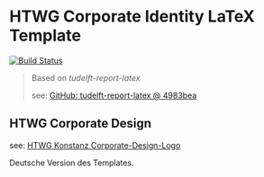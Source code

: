 # HTWG Corporate Identity LaTeX Template

[![Build Status](https://travis-ci.org/FunkeMT/htwg-latex.svg?branch=master)](https://travis-ci.org/FunkeMT/htwg-latex)

> Based on _tudelft-report-latex_
> 
> see: [GitHub: tudelft-report-latex @ 4983bea](https://github.com/praseodym/tudelft-report-latex/tree/4983bea3e88ae9010bc25576f36ebefed3257228)

## HTWG Corporate Design

see: [HTWG Konstanz Corporate-Design-Logo](https://www.htwg-konstanz.de/hochschule/einrichtungen/stabsstelle-kommunikation/corporate-design-logo/)

Deutsche Version des Templates.